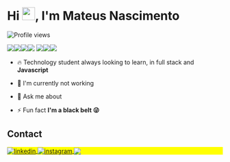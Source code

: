 <!-- img align="right" height="590em"src="https://gist.githubusercontent.com/Mateusnasciment/7341de1e3a908a9200159db4d7926e69/raw/a71edeb4f37be1e345419f8a8e25c2e7db2c39ea/new2022.svg"/ -->

<h1 align="left">Hi <img src="https://raw.githubusercontent.com/kaueMarques/kaueMarques/master/hi.gif" height="30px">, I'm Mateus Nascimento</h1>
<p align="left"> <img src="https://komarev.com/ghpvc/?username=Mateusnasciment&color=yellow" alt="Profile views" /> </p>

 
 <image src="https://img.shields.io/badge/HTML5-E34F26?style=for-the-badge&logo=html5&logoColor=white"><image src="https://img.shields.io/badge/CSS3-1572B6?style=for-the-badge&logo=css3&logoColor=white"><image src="https://img.shields.io/badge/JavaScript-323330?style=for-the-badge&logo=javascript&logoColor=F7DF1E"><image src="https://img.shields.io/badge/React-20232A?style=for-the-badge&logo=react&logoColor=61DAFB">
 <image src="https://img.shields.io/badge/Docker-2496ED?style=for-the-badge&logo=docker&logoColor=white"><image src="https://img.shields.io/badge/MySQL-00000F?style=for-the-badge&logo=mysql&logoColor=white"><image src="https://img.shields.io/badge/Linux-E34F26?style=for-the-badge&logo=linux&logoColor=black">

- 🔥 Technology student always looking to learn, in full stack and **Javascript**
 

- 🔭 I'm currently not working


- 💬 Ask me about 


- ⚡ Fun fact **I'm a black belt  😜**





## Contact

<p align="left" style="background:yellow">
<a href="https://www.linkedin.com/in/mateusnasciment/" target="_blank">
  <img align="center" src="https://img.shields.io/badge/-linkedin-05122A?style=flat&logo=linkedin" alt="linkedin"/>
</a>
<a href="https://instagram.com/mateus.eron" target="_blank">
 <img align="center" src="https://img.shields.io/badge/-instagram-05122A?style=flat&logo=instagram" alt="instagram"/>
</a>
<a href="https://portflio-mateus-mateusnasciment.vercel.app/" target="_blank">
 <img align="center" src="https://img.shields.io/badge/-Portf%C3%B3lio-05122A?style=flat&logo=google" alta="Portfolio"/>
</p>

<!--
